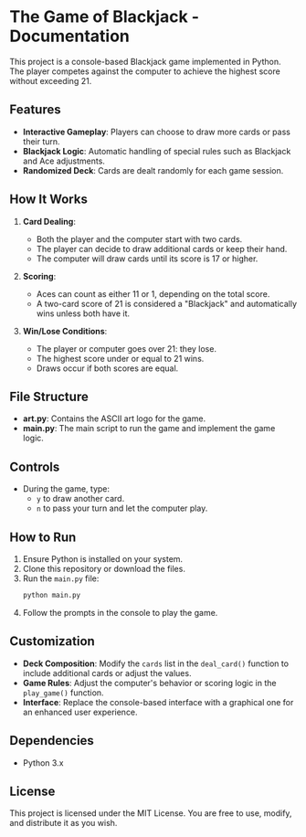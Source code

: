 # The Game of Blackjack - Documentation

This project is a console-based Blackjack game implemented in Python. The player competes against the computer to achieve the highest score without exceeding 21.

## Features

- **Interactive Gameplay**: Players can choose to draw more cards or pass their turn.
- **Blackjack Logic**: Automatic handling of special rules such as Blackjack and Ace adjustments.
- **Randomized Deck**: Cards are dealt randomly for each game session.

## How It Works

1. **Card Dealing**:
   - Both the player and the computer start with two cards.
   - The player can decide to draw additional cards or keep their hand.
   - The computer will draw cards until its score is 17 or higher.

2. **Scoring**:
   - Aces can count as either 11 or 1, depending on the total score.
   - A two-card score of 21 is considered a "Blackjack" and automatically wins unless both have it.

3. **Win/Lose Conditions**:
   - The player or computer goes over 21: they lose.
   - The highest score under or equal to 21 wins.
   - Draws occur if both scores are equal.

## File Structure

- **art.py**: Contains the ASCII art logo for the game.
- **main.py**: The main script to run the game and implement the game logic.

## Controls

- During the game, type:
  - `y` to draw another card.
  - `n` to pass your turn and let the computer play.

## How to Run

1. Ensure Python is installed on your system.
2. Clone this repository or download the files.
3. Run the `main.py` file:
   ```bash
   python main.py
   ```
4. Follow the prompts in the console to play the game.

## Customization

- **Deck Composition**: Modify the `cards` list in the `deal_card()` function to include additional cards or adjust the values.
- **Game Rules**: Adjust the computer's behavior or scoring logic in the `play_game()` function.
- **Interface**: Replace the console-based interface with a graphical one for an enhanced user experience.

## Dependencies

- Python 3.x

## License

This project is licensed under the MIT License. You are free to use, modify, and distribute it as you wish.

